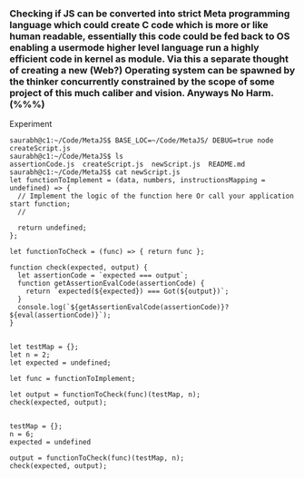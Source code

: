 ### Checking if JS can be converted into strict Meta programming language which could create C code which is more or like human readable, essentially this code could be fed back to OS enabling a usermode higher level language run a highly efficient code in kernel as module. Via this a separate thought of creating a new (Web?) Operating system can be spawned by the thinker concurrently constrained by the scope of some project of this much caliber and vision. Anyways No Harm. (%%%)
<Experimental>
Experiment
</Experimental>

```
saurabh@c1:~/Code/MetaJS$ BASE_LOC=~/Code/MetaJS/ DEBUG=true node createScript.js
saurabh@c1:~/Code/MetaJS$ ls
assertionCode.js  createScript.js  newScript.js  README.md
saurabh@c1:~/Code/MetaJS$ cat newScript.js 
let functionToImplement = (data, numbers, instructionsMapping = undefined) => {
  // Implement the logic of the function here Or call your application start function;
  //
	
  return undefined;
}; 

let functionToCheck = (func) => { return func }; 

function check(expected, output) {
  let assertionCode = `expected === output`;
  function getAssertionEvalCode(assertionCode) {
    return `expected(${expected}) === Got(${output})`;
  }
  console.log(`${getAssertionEvalCode(assertionCode)}? ${eval(assertionCode)}`);
}


let testMap = {};
let n = 2;
let expected = undefined;

let func = functionToImplement;

let output = functionToCheck(func)(testMap, n);
check(expected, output);


testMap = {};
n = 6; 
expected = undefined

output = functionToCheck(func)(testMap, n);
check(expected, output);

```
